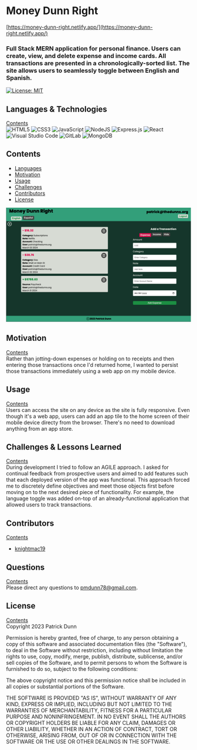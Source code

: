 # Money Dunn Right

[https://money-dunn-right.netlify.app/](https://money-dunn-right.netlify.app/)

### Full Stack MERN application for personal finance. Users can create, view, and delete expense and income cards. All transactions are presented in a chronologically-sorted list. The site allows users to seamlessly toggle between English and Spanish.

[![License: MIT](https://img.shields.io/badge/License-MIT-yellow.svg)](https://opensource.org/licenses/MIT)

## <a id="languages"></a> Languages & Technologies

[Contents](#contents)  
<img alt="HTML5" src="https://img.shields.io/badge/html5-%23E34F26.svg?&style=for-the-badge&logo=html5&logoColor=white"/>
<img alt="CSS3" src="https://img.shields.io/badge/css3-%231572B6.svg?&style=for-the-badge&logo=css3&logoColor=white"/>
<img alt="JavaScript" src="https://img.shields.io/badge/javascript-%23323330.svg?&style=for-the-badge&logo=javascript&logoColor=%23F7DF1E"/>
<img alt="NodeJS" src="https://img.shields.io/badge/node.js-%2343853D.svg?&style=for-the-badge&logo=node.js&logoColor=white"/>
<img alt="Express.js" src="https://img.shields.io/badge/express.js-%23404d59.svg?&style=for-the-badge"/>
<img alt="React" src="https://img.shields.io/badge/react-%2320232a.svg?&style=for-the-badge&logo=react&logoColor=%2361DAFB"/>
<img alt="Visual Studio Code" src="https://img.shields.io/badge/VisualStudioCode-0078d7.svg?&style=for-the-badge&logo=visual-studio-code&logoColor=white"/>
<img alt="GitLab" src="https://img.shields.io/badge/gitlab-%23181717.svg?&style=for-the-badge&logo=gitlab&logoColor=white"/>
<img alt="MongoDB" src ="https://img.shields.io/badge/MongoDB-%234ea94b.svg?&style=for-the-badge&logo=mongodb&logoColor=white"/>

## <a id="contents"></a> Contents

- [Languages](#languages)
- [Motivation](#motivation)
- [Usage](#usage)
- [Challenges](#challenges)
- [Contributors](#contributors)
- [License](#license)

![Screenshot](./money_dunn_right.png)

## <a id="motivation"></a> Motivation

[Contents](#contents)  
Rather than jotting-down expenses or holding on to receipts and then entering those transactions once I'd returned home, I wanted to persist those transactions immediately using a web app on my mobile device.

## <a id="usage"></a> Usage

[Contents](#contents)  
Users can access the site on any device as the site is fully responsive. Even though it's a web app, users can add an app tile to the home screen of their mobile device directy from the browser. There's no need to download anything from an app store.

## <a id="challenges"></a> Challenges & Lessons Learned

[Contents](#contents)  
During development I tried to follow an AGILE approach. I asked for continual feedback from prospective users and aimed to add features such that each deployed version of the app was functional. This approach forced me to discretely define objectives and meet those objects first before moving on to the next desired piece of functionality. For example, the language toggle was added on-top of an already-functional application that allowed users to track transactions.

## <a id="contributors"></a> Contributors

[Contents](#contents)

- [knightmac19](https://github.com/knightmac19)

## <a id="questions"></a> Questions

[Contents](#contents)  
Please direct any questions to [pmdunn78@gmail.com](mailto:pmdunn78@gmail.com).

## <a id="license"></a> License

[Contents](#contents)  
Copyright 2023 Patrick Dunn

Permission is hereby granted, free of charge, to any person obtaining a copy of this software and associated documentation files (the "Software"), to deal in the Software without restriction, including without limitation the rights to use, copy, modify, merge, publish, distribute, sublicense, and/or sell copies of the Software, and to permit persons to whom the Software is furnished to do so, subject to the following conditions:

The above copyright notice and this permission notice shall be included in all copies or substantial portions of the Software.

THE SOFTWARE IS PROVIDED "AS IS", WITHOUT WARRANTY OF ANY KIND, EXPRESS OR IMPLIED, INCLUDING BUT NOT LIMITED TO THE WARRANTIES OF MERCHANTABILITY, FITNESS FOR A PARTICULAR PURPOSE AND NONINFRINGEMENT. IN NO EVENT SHALL THE AUTHORS OR COPYRIGHT HOLDERS BE LIABLE FOR ANY CLAIM, DAMAGES OR OTHER LIABILITY, WHETHER IN AN ACTION OF CONTRACT, TORT OR OTHERWISE, ARISING FROM, OUT OF OR IN CONNECTION WITH THE SOFTWARE OR THE USE OR OTHER DEALINGS IN THE SOFTWARE.
